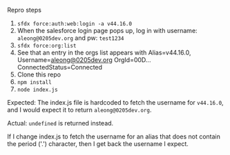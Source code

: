 Repro steps

1. `sfdx force:auth:web:login -a v44.16.0`
1. When the salesforce login page pops up, log in with username: `aleong@0205dev.org` and pw: `test1234`
1. `sfdx force:org:list`
1. See that an entry in the orgs list appears with Alias=v44.16.0, Username=aleong@0205dev.org OrgId=00D... ConnectedStatus=Connected
1. Clone this repo
1. `npm install`
1. `node index.js`

Expected: The index.js file is hardcoded to fetch the username for `v44.16.0`, and I would expect it to return `aleong@0205dev.org`.

Actual: `undefined` is returned instead.

If I change index.js to fetch the username for an alias that does not contain the period ('.') character, then I get back the username I expect. 
